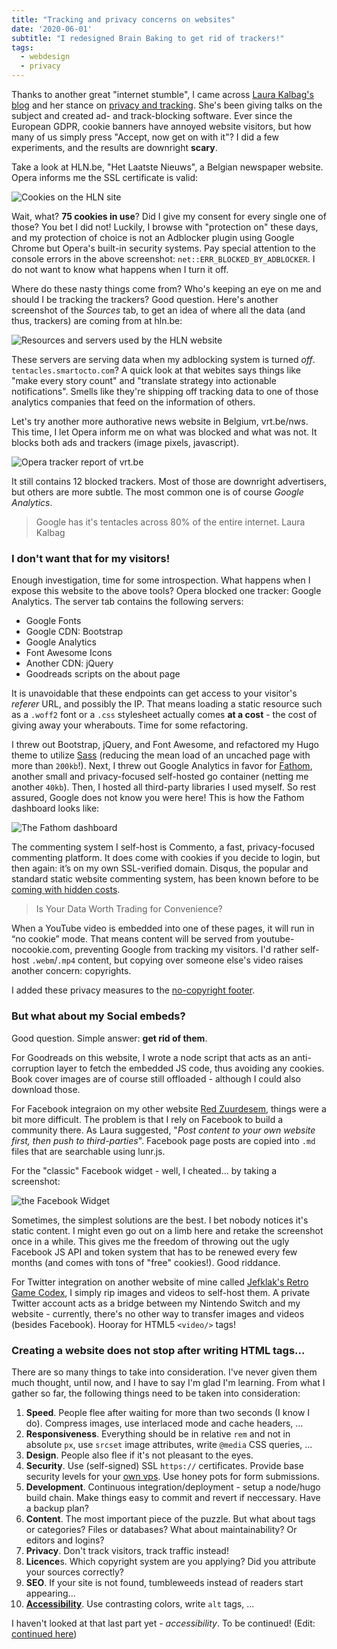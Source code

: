 ```yaml
---
title: "Tracking and privacy concerns on websites"
date: '2020-06-01'
subtitle: "I redesigned Brain Baking to get rid of trackers!"
tags:
  - webdesign
  - privacy
---
```


Thanks to another great "internet stumble", I came across [Laura Kalbag's blog](https://laurakalbag.com/) and her stance on [privacy and tracking](https://laurakalbag.com/i-dont-track-you/). She's been giving talks on the subject and created ad- and track-blocking software. Ever since the European GDPR, cookie banners have annoyed website visitors, but how many of us simply press "Accept, now get on with it"? I did a few experiments, and the results are downright **scary**. 

Take a look at HLN.be, "Het Laatste Nieuws", a Belgian newspaper website. Opera informs me the SSL certificate is valid:

![Cookies on the HLN site](../cookies-hln.jpg)

Wait, what? **75 cookies in use**? Did I give my consent for every single one of those? You bet I did not! Luckily, I browse with "protection on" these days, and my protection of choice is not an Adblocker plugin using Google Chrome but Opera's built-in security systems. Pay special attention to the console errors in the above screenshot: `net::ERR_BLOCKED_BY_ADBLOCKER`. I do not want to know what happens when I turn it off. 

Where do these nasty things come from? Who's keeping an eye on me and should I be tracking the trackers? Good question. Here's another screenshot of the _Sources_ tab, to get an idea of where all the data (and thus, trackers) are coming from at hln.be:

![Resources and servers used by the HLN website](../servers-hln.jpg)

These servers are serving data when my adblocking system is turned _off_. `tentacles.smartocto.com`? A quick look at that webites says things like "make every story count" and "translate strategy into actionable notifications". Smells like they're shipping off tracking data to one of those analytics companies that feed on the information of others.

Let's try another more authorative news website in Belgium, vrt.be/nws. This time, I let Opera inform me on what was blocked and what was not. It blocks both ads and trackers (image pixels, javascript). 

![Opera tracker report of vrt.be](../blocks-vrt.jpg)

It still contains 12 blocked trackers. Most of those are downright advertisers, but others are more subtle. The most common one is of course _Google Analytics_.

> Google has it's tentacles across 80% of the entire internet. <span>Laura Kalbag</span>

### I don't want that for my visitors!

Enough investigation, time for some introspection. What happens when I expose this website to the above tools? Opera blocked one tracker: Google Analytics. The server tab contains the following servers: 

- Google Fonts
- Google CDN: Bootstrap
- Google Analytics
- Font Awesome Icons
- Another CDN: jQuery
- Goodreads scripts on the about page

It is unavoidable that these endpoints can get access to your visitor's _referer_ URL, and possibly the IP. That means loading a static resource such as a `.woff2` font or a `.css` stylesheet actually comes **at a cost** - the cost of giving away your wherabouts. Time for some refactoring. 

I threw out Bootstrap, jQuery, and Font Awesome, and refactored my Hugo theme to utilize [Sass](/post/2020/05/hugo-extended) (reducing the mean load of an uncached page with more than `200kb`!). Next, I threw out Google Analytics in favor for [Fathom](https://usefathom.com), another small and privacy-focused self-hosted go container (netting me another `40kb`). Then, I hosted all third-party libraries I used myself. So rest assured, Google does not know you were here! This is how the Fathom dashboard looks like:

![](../fathom.jpg "The Fathom dashboard")

The commenting system I self-host is Commento, a fast, privacy-focused commenting platform. It does come with cookies if you decide to login, but then again: it’s on my own SSL-verified domain. Disqus, the popular and standard static website commenting system, has been known before to be [coming with hidden costs](https://replyable.com/2017/03/disqus-is-your-data-worth-trading-for-convenience/).

> Is Your Data Worth Trading for Convenience?

When a YouTube video is embedded into one of these pages, it will run in “no cookie” mode. That means content will be served from youtube-nocookie.com, preventing Google from tracking my visitors. I'd rather self-host `.webm`/`.mp4` content, but copying over someone else's video raises another concern: copyrights. 

I added these privacy measures to the [no-copyright footer](/no-copyright-no-tracker).

### But what about my Social embeds?

Good question. Simple answer: **get rid of them**. 

For Goodreads on this website, I wrote a node script that acts as an anti-corruption layer to fetch the embedded JS code, thus avoiding any cookies. Book cover images are of course still offloaded - although I could also download those. 

For Facebook integraion on my other website [Red Zuurdesem](https://redzuurdesem.be), things were a bit more difficult. The problem is that I rely on Facebook to build a community there. As Laura suggested, "_Post content to your own website first, then push to third-parties_". Facebook page posts are copied into `.md` files that are searchable using lunr.js. 

For the "classic" Facebook widget - well, I cheated... by taking a screenshot:

![the Facebook Widget](../fbwidget.jpg)

Sometimes, the simplest solutions are the best. I bet nobody notices it's static content. I might even go out on a limb here and retake the screenshot once in a while. This gives me the freedom of throwing out the ugly Facebook JS API and token system that has to be renewed every few months (and comes with tons of "free" cookies!). Good riddance.

For Twitter integration on another website of mine called [Jefklak's Retro Game Codex](https://jefklakscodex.com), I simply rip images and videos to self-host them. A private Twitter account acts as a bridge between my Nintendo Switch and my website - currently, there's no other way to transfer images and videos (besides Facebook). Hooray for HTML5 `<video/>` tags!

### Creating a website does not stop after writing HTML tags...

There are so many things to take into consideration. I've never given them much thought, until now, and I have to say I'm glad I'm learning. From what I gather so far, the following things need to be taken into consideration:

1. **Speed**. People flee after waiting for more than two seconds (I know I do). Compress images, use interlaced mode and cache headers, ...
2. **Responsiveness**. Everything should be in relative `rem` and not in absolute `px`, use `srcset` image attributes, write `@media` CSS queries, ...
3. **Design**. People also flee if it's not pleasant to the eyes.
4. **Security**. Use (self-signed) SSL `https://` certificates. Provide base security levels for your [own vps](/post/2020/04/vps). Use honey pots for form submissions.
5. **Development**. Continuous integration/deployment - setup a node/hugo build chain. Make things easy to commit and revert if neccessary. Have a backup plan?
6. **Content**. The most important piece of the puzzle. But what about tags or categories? Files or databases? What about maintainability? Or editors and logins?
7. **Privacy**. Don't track visitors, track traffic instead!
8. **Licence**s. Which copyright system are you applying? Did you attribute your sources correctly? 
9. **SEO**. If your site is not found, tumbleweeds instead of readers start appearing... 
10. **[Accessibility](/post/2020/06/designing-with-accessibility-in-mind)**. Use contrasting colors, write `alt` tags, ...

I haven't looked at that last part yet - _accessibility_. To be continued! (Edit: [continued here](/post/2020/06/designing-with-accessibility-in-mind))


